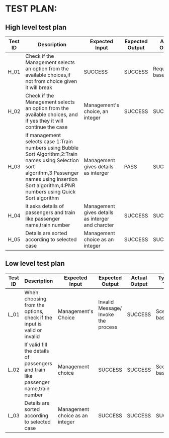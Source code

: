 # TEST PLAN:

## High level test plan

| Test ID | Description | Expected Input | Expected Output | Actual Output | Type Of Test |
| ----- | ------------------------------------ | ------------------ | ----- | ----- | ---------- |
| H_01 | Check if the Management selects an option from the available choices,if not from choice given it will break | SUCCESS | SUCCESS | Requirement based | ------ |	
| H_02 | Check if the Management selects an option from the available choices, and if yes they it will continue the case | Management's choice, an integer | SUCCESS |	SUCCESS     |Requirement based |
| H_03 | if management selects case 1:Train numbers using Bubble Sort Algorithm,2:Train names using Selection sort algorithm,3:Passenger names using Insertion Sort algorithm,4:PNR numbers using Quick Sort algorithm | Management gives details as interger | PASS |	SUCCESS | Technical |
| H_04 | It asks details of passengers and train like passenger name,train number | Management gives details as interger and charcter |	SUCCESS |	SUCCESS |	Required based |
| H_05 | Details are sorted according to selected case | Management choice as an integer |	SUCCESS |	SUCCESS |	Required based |

## Low level test plan

| Test ID |	Description |	Expected Input |	Expected Output |	Actual Output |	Type Of Test |
| ------ | -------------------- | --------- | ----------- | ----------- | ------------ |
| L_01 | When choosing from the options, check if the input is valid or invalid | Management's Choice | Invalid Message/ Invoke the process | SUCCESS |	Scenario based |
| L_02 | If valid fill the details of passengers and train like passenger name,train number | Management choice | SUCCESS | SUCCESS |	Scenario based |
| L_03 | Details are sorted according to selected case | Management choice as an integer | SUCCESS |	SUCCESS |	SUCCESS |
